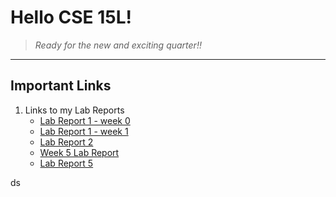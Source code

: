 # **Hello CSE 15L!**

> *Ready for the new and exciting quarter!!*

---

## Important Links
1. Links to my Lab Reports
   * [Lab Report 1 - week 0](lab-report-1-week-0.md)
   * [Lab Report 1 - week 1](lab-report-1-week-1.md)
   * [Lab Report 2](lab_report_2.md)
   * [Week 5 Lab Report](week-5-lab-report.md)
   * [Lab Report 5](lab_report_5.md)
    
ds
